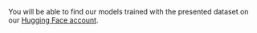 You will be able to find our models trained with the presented dataset on our [Hugging Face account](https://huggingface.co/NoeticLabs).
